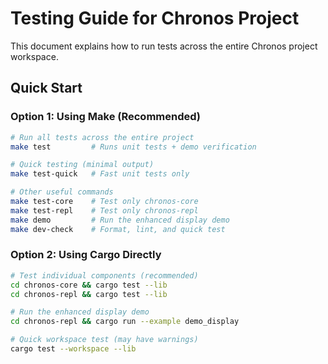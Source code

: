 # Testing Guide for Chronos Project

This document explains how to run tests across the entire Chronos project workspace.

## Quick Start

### Option 1: Using Make (Recommended)
```bash
# Run all tests across the entire project
make test         # Runs unit tests + demo verification

# Quick testing (minimal output)
make test-quick   # Fast unit tests only

# Other useful commands
make test-core    # Test only chronos-core
make test-repl    # Test only chronos-repl  
make demo         # Run the enhanced display demo
make dev-check    # Format, lint, and quick test
```

### Option 2: Using Cargo Directly
```bash
# Test individual components (recommended)
cd chronos-core && cargo test --lib
cd chronos-repl && cargo test --lib

# Run the enhanced display demo
cd chronos-repl && cargo run --example demo_display

# Quick workspace test (may have warnings)
cargo test --workspace --lib
```